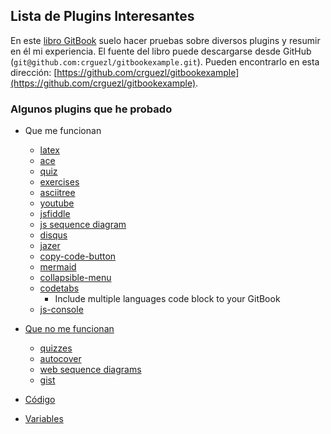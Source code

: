 ## Lista de Plugins Interesantes

En este [libro GitBook](https://casianorodriguezleon.gitbooks.io/gitbookexample) suelo hacer pruebas sobre diversos plugins y resumir en él mi experiencia.
El fuente del libro puede descargarse desde GitHub (`git@github.com:crguezl/gitbookexample.git`). Pueden encontrarlo en  esta dirección: 
[https://github.com/crguezl/gitbookexample](https://github.com/crguezl/gitbookexample).

### Algunos plugins que he probado

* Que me funcionan
  * [latex](https://casianorodriguezleon.gitbooks.io/gitbookexample/content/latex.html)
  * [ace](https://casianorodriguezleon.gitbooks.io/gitbookexample/content/ace.html)
  * [quiz](https://casianorodriguezleon.gitbooks.io/gitbookexample/content/quiz.html)
  * [exercises](https://casianorodriguezleon.gitbooks.io/gitbookexample/content/exercises.html)
  * [asciitree](https://casianorodriguezleon.gitbooks.io/gitbookexample/content/asciitree.html)
  * [youtube](https://casianorodriguezleon.gitbooks.io/gitbookexample/content/youtube.html)
  * [jsfiddle](https://casianorodriguezleon.gitbooks.io/gitbookexample/content/jsfiddle.html)
  * [js sequence diagram](https://casianorodriguezleon.gitbooks.io/gitbookexample/content/jssequencediagram.html)
  * [disqus](https://casianorodriguezleon.gitbooks.io/gitbookexample/content/disqus.html)
  * [jazer](https://casianorodriguezleon.gitbooks.io/gitbookexample/content/jazer.html)
  * [copy-code-button](https://casianorodriguezleon.gitbooks.io/gitbookexample/content/copy-code-button.html)
  * [mermaid](mermaid.html)
  * [collapsible-menu](https://github.com/rtCamp/gitbook-plugin-collapsible-menu)
  * [codetabs](https://github.com/GitbookIO/plugin-codetabs)
    - Include multiple languages code block to your GitBook
  * [js-console](https://www.npmjs.com/package/gitbook-plugin-js-console)
* [Que no me funcionan](https://casianorodriguezleon.gitbooks.io/gitbookexample/content/nofuncionan.html)
  * [quizzes](https://casianorodriguezleon.gitbooks.io/gitbookexample/content/quizzes.html)
  * [autocover](https://casianorodriguezleon.gitbooks.io/gitbookexample/content/autocover.html)
  * [web sequence diagrams](https://casianorodriguezleon.gitbooks.io/gitbookexample/content/websequencediagrams.html)
  * [gist](gist.html)

* [Código](https://casianorodriguezleon.gitbooks.io/gitbookexample/content/codigo.html)
* [Variables](https://casianorodriguezleon.gitbooks.io/gitbookexample/variables.html)




